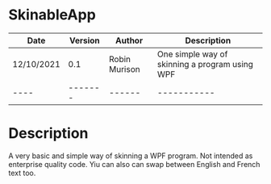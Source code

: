 # SkinableApp
Date|Version|Author|Description
----|-------|------|-----------
12/10/2021|0.1|Robin Murison|One simple way of skinning a program using WPF
----|-------|------|-----------

# Description
A very basic and simple way of skinning a WPF program. Not intended as enterprise quality code.
Yiu can also can swap between English and French text too.